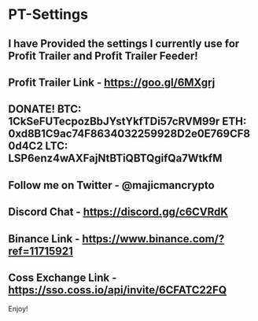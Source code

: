 # PT-Settings
I have Provided the settings I currently use for Profit Trailer and Profit Trailer Feeder!
-------------------------------------------------------------------
Profit Trailer Link - https://goo.gl/6MXgrj
-------------------------------------------------------------------
DONATE!
BTC: 1CkSeFUTecpozBbJYstYkfTDi57cRVM99r
ETH: 0xd8B1C9ac74F8634032259928D2e0E769CF80d4C2
LTC: LSP6enz4wAXFajNtBTiQBTQgifQa7WtkfM
-------------------------------------------------------------------
Follow me on Twitter - @majicmancrypto
-------------------------------------------------------------------
Discord Chat - https://discord.gg/c6CVRdK
-------------------------------------------------------------------
Binance Link - https://www.binance.com/?ref=11715921
-------------------------------------------------------------------
Coss Exchange Link - https://sso.coss.io/api/invite/6CFATC22FQ
-------------------------------------------------------------------

Enjoy!
